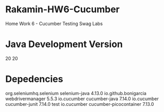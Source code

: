 # Rakamin-HW6-Cucumber
Home Work 6 - Cucumber Testing Swag Labs

# Java Development Version
<properties>
  <maven.compiler.source>20</maven.compiler.source>
  <maven.compiler.target>20</maven.compiler.target>
</properties>

# Depedencies
<dependencies>
  <!-- https://mvnrepository.com/artifact/org.seleniumhq.selenium/selenium-java -->
  <dependency>
    <groupId>org.seleniumhq.selenium</groupId>
    <artifactId>selenium-java</artifactId>
    <version>4.13.0</version>
  </dependency>
  
  <!-- https://mvnrepository.com/artifact/io.github.bonigarcia/webdrivermanager -->
  <dependency>
    <groupId>io.github.bonigarcia</groupId>
    <artifactId>webdrivermanager</artifactId>
    <version>5.5.3</version>
  </dependency>
  
  <!-- https://mvnrepository.com/artifact/io.cucumber/cucumber-java -->
  <dependency>
    <groupId>io.cucumber</groupId>
    <artifactId>cucumber-java</artifactId>
    <version>7.14.0</version>
  </dependency>
  
  <!-- https://mvnrepository.com/artifact/io.cucumber/cucumber-junit -->
  <dependency>
    <groupId>io.cucumber</groupId>
    <artifactId>cucumber-junit</artifactId>
    <version>7.14.0</version>
    <scope>test</scope>
  </dependency>
  
  <!-- https://mvnrepository.com/artifact/io.cucumber/cucumber-picocontainer -->
  <dependency>
    <groupId>io.cucumber</groupId>
    <artifactId>cucumber-picocontainer</artifactId>
    <version>7.13.0</version>
  </dependency>
</dependencies>


      
